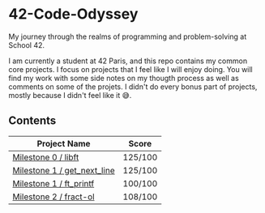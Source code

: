 # 42-Code-Odyssey
My journey through the realms of programming and problem-solving at School 42.

I am currently a student at 42 Paris, and this repo contains my common core projects. I focus on projects that I feel
like I will enjoy doing. You will find my work with some side notes on my thougth process as well as comments on some 
of the projets. I didn't do every bonus part of projects, mostly because I didn't feel like it :sweat_smile:.

## **Contents**

| **Project Name** | **Score** |
| ---------------- | --------- |
| [Milestone 0 / libft](https://github.com/AkaiiTenshi/libft) | 125/100 |
| [Milestone 1 / get_next_line](https://github.com/AkaiiTenshi/get_next_line) | 125/100 |
| [Milestone 1 / ft_printf](https://github.com/AkaiiLeS/42/tree/main/projects/cercle1/printf) | 100/100 |
| [Milestone 2 / fract-ol](https://github.com/AkaiiLeS/42/tree/main/projects/cercle2/fractol) | 108/100 |
